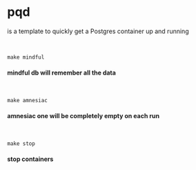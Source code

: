 # pqd
is a template to quickly get a Postgres container up and running

<br/>

```
make mindful
```
#### mindful db will remember all the data

<br/>

```
make amnesiac
```
#### amnesiac one will be completely empty on each run

<br/>

```
make stop
```
#### stop containers
